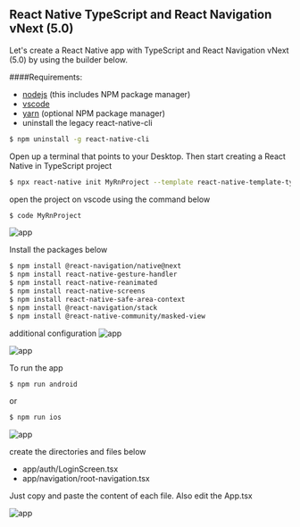 ## React Native TypeScript and React Navigation vNext (5.0)

Let's create a React Native app with TypeScript and React Navigation vNext (5.0) by using the builder below.

####Requirements:
- [nodejs](https://nodejs.org/en/) (this includes NPM package manager)
- [vscode](https://code.visualstudio.com/)
- [yarn](https://yarnpkg.com/lang/en/) (optional NPM package manager)
- uninstall the legacy react-native-cli

```sh
$ npm uninstall -g react-native-cli
```
Open up a terminal that points to your Desktop.
Then start creating a React Native in TypeScript project
```sh
$ npx react-native init MyRnProject --template react-native-template-typescript@latest
```

open the project on vscode using the command below
```sh
$ code MyRnProject
```
![app](./assets/vscode.png)

Install the packages below
```sh
$ npm install @react-navigation/native@next
$ npm install react-native-gesture-handler
$ npm install react-native-reanimated
$ npm install react-native-screens
$ npm install react-native-safe-area-context
$ npm install @react-navigation/stack
$ npm install @react-native-community/masked-view
```
additional configuration
![app](./assets/ios-and-android-config.png)

![app](./assets/android.png)

To run the app
```sh
$ npm run android
```
or
```sh
$ npm run ios
```

![app](./assets/app.png)

create the directories and files below
- app/auth/LoginScreen.tsx
- app/navigation/root-navigation.tsx 

Just copy and paste the content of each file. Also edit the App.tsx

![app](./assets/login.png)
